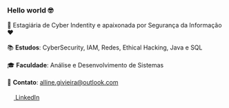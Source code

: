 ### Hello world 🤓


  🚀 Estagiária de Cyber Indentity e apaixonada por Segurança da Informação ❤
    <br><br>
  📚 <strong>Estudos</strong>: CyberSecurity, IAM, Redes, Ethical Hacking, Java e SQL
    <br><br>
  🎓 <strong>Faculdade</strong>: Análise e Desenvolvimento de Sistemas
    <br><br>
  📮 <strong>Contato</strong>:  alline.givieira@outlook.com
  <br><br>
  <a target="_blank" href="https://www.linkedin.com/in/allinevieira/"><img src="https://cdn-icons-png.flaticon.com/512/174/174857.png" height="15px">  LinkedIn</a>
  <br><br>

  
